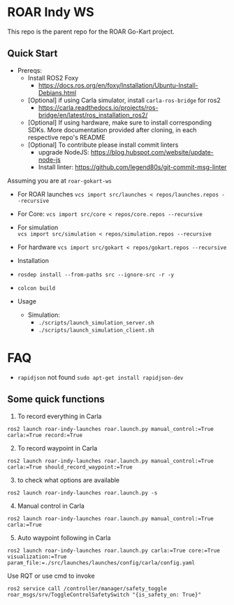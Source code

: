<!--
 Copyright 2023 michael. All rights reserved.
 Use of this source code is governed by a BSD-style
 license that can be found in the LICENSE file.
-->

# ROAR Indy WS

This repo is the parent repo for the ROAR Go-Kart project. 

## Quick Start
- Prereqs:
  - Install ROS2 Foxy
    - https://docs.ros.org/en/foxy/Installation/Ubuntu-Install-Debians.html
  - [Optional] if using Carla simulator, install `carla-ros-bridge` for ros2
    - https://carla.readthedocs.io/projects/ros-bridge/en/latest/ros_installation_ros2/
  - [Optional] If using hardware, make sure to install corresponding SDKs. More documentation provided after cloning, in each respective repo's README
  - [Optional] To contribute please install commit linters
    - upgrade NodeJS: https://blog.hubspot.com/website/update-node-js
    - Install linter: https://github.com/legend80s/git-commit-msg-linter

Assuming you are at `roar-gokart-ws`

- For ROAR launches
`vcs import src/launches < repos/launches.repos --recursive`

- For Core: 
`vcs import src/core < repos/core.repos --recursive`

- For simulation  
`vcs import src/simulation < repos/simulation.repos --recursive`

- For hardware
 `vcs import src/gokart < repos/gokart.repos --recursive`



- Installation
- `rosdep install --from-paths src --ignore-src -r -y`
- `colcon build`

- Usage
  - Simulation:
    - `./scripts/launch_simulation_server.sh`
    - `./scripts/launch_simulation_client.sh`


# FAQ
- `rapidjson` not found
`sudo apt-get install rapidjson-dev`



## Some quick functions
1. To record everything in Carla
```
ros2 launch roar-indy-launches roar.launch.py manual_control:=True carla:=True record:=True
```
2. To record waypoint in Carla

```
ros2 launch roar-indy-launches roar.launch.py manual_control:=True carla:=True should_record_waypoint:=True
```

3. to check what options are available
```
ros2 launch roar-indy-launches roar.launch.py -s
```

4. Manual control in Carla
```
ros2 launch roar-indy-launches roar.launch.py manual_control:=True carla:=True
```
5. Auto waypoint following in Carla
```
ros2 launch roar-indy-launches roar.launch.py carla:=True core:=True visualization:=True param_file:=./src/launches/launches/config/carla/config.yaml
```
Use RQT or use cmd to invoke
```
ros2 service call /controller/manager/safety_toggle roar_msgs/srv/ToggleControlSafetySwitch "{is_safety_on: True}"
```